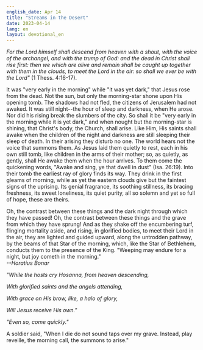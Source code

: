 ```yaml
---
english_date: Apr 14
title: "Streams in the Desert"
date: 2023-04-14
lang: en
layout: devotional_en
---
```





<p><em>For the Lord himself shall descend from heaven with a shout, with the voice of the archangel, and with the trump of God: and the dead in Christ shall rise first: then we which are alive and remain shall be caught up together with them in the clouds, to meet the Lord in the air: so shall we ever be with the Lord"</em> (1 Thess. 4:16-17).

</p>

<p>It was "very early in the morning" while "it was yet dark," that Jesus rose from the dead. Not the sun, but only the morning-star shone upon His opening tomb. The shadows had not fled, the citizens of Jerusalem had not awaked. It was still night--the hour of sleep and darkness, when He arose. Nor did his rising break the slumbers of the city. So shall it be "very early in the morning while it is yet dark," and when nought but the morning-star is shining, that Christ's body, the Church, shall arise. Like Him, His saints shall awake when the children of the night and darkness are still sleeping their sleep of death. In their arising they disturb no one. The world hears not the voice that summons them. As Jesus laid them quietly to rest, each in his own still tomb, like children in the arms of their mother; so, as quietly, as gently, shall He awake them when the hour arrives. To them come the quickening words, "Awake and sing, ye that dwell in dust" (Isa. 26:19). Into their tomb the earliest ray of glory finds its way. They drink in the first gleams of morning, while as yet the eastern clouds give but the faintest signs of the uprising. Its genial fragrance, its soothing stillness, its bracing freshness, its sweet loneliness, its quiet purity, all so solemn and yet so full of hope, these are theirs.

</p>

<p>

</p>

<p>Oh, the contrast between these things and the dark night through which they have passed! Oh, the contrast between these things and the grave from which they have sprung! And as they shake off the encumbering turf, flinging mortality aside, and rising, in glorified bodies, to meet their Lord in the air, they are lighted and guided upward, along the untrodden pathway, by the beams of that Star of the morning, which, like the Star of Bethlehem, conducts them to the presence of the King. "Weeping may endure for a night, but joy cometh in the morning."<br/> <em>--Horatius Bonar</em>

</p>

<p>

</p>

<p><em>"While the hosts cry Hosanna, from heaven descending,</em>

</p>

<p><em>With glorified saints and the angels attending,</em>

</p>

<p><em>With grace on His brow, like, a halo of glory,</em>

</p>

<p><em>Will Jesus receive His own."</em>

</p>

<p><em>"Even so, come quickly."</em><br/>

</p>

<p>A soldier said, "When I die do not sound taps over my grave. Instead, play reveille, the morning call, the summons to arise."

</p>

<p></p>